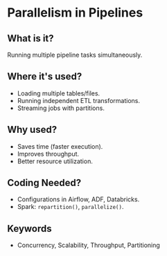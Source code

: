 # Parallelism in Pipelines

## What is it?
Running multiple pipeline tasks simultaneously.

## Where it's used?
- Loading multiple tables/files.
- Running independent ETL transformations.
- Streaming jobs with partitions.

## Why used?
- Saves time (faster execution).
- Improves throughput.
- Better resource utilization.

## Coding Needed?
- Configurations in Airflow, ADF, Databricks.
- Spark: `repartition()`, `parallelize()`.

## Keywords
- Concurrency, Scalability, Throughput, Partitioning
